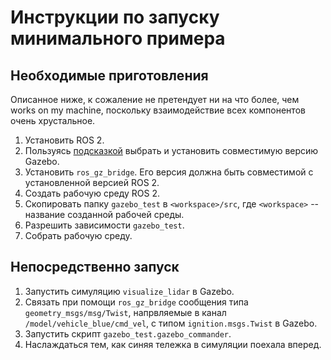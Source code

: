 # Инструкции по запуску минимального примера

## Необходимые приготовления

Описанное ниже, к сожаление не претендует ни на что более, чем works on my machine, поскольку взаимодействие всех компонентов очень хрустальное.

1. Установить ROS 2.
1. Пользуясь [подсказкой](https://gazebosim.org/docs/harmonic/ros_installation#summary-of-compatible-ros-and-gazebo-combinations) выбрать и установить совместимую версию Gazebo.
1. Установить `ros_gz_bridge`. Его версия должна быть совместимой с установленной версией ROS 2.
1. Создать рабочую среду ROS 2.
1. Скопировать папку `gazebo_test` в `<workspace>/src`, где `<workspace>` -- название созданной рабочей среды.
1. Разрешить зависимости `gazebo_test`.
1. Собрать рабочую среду.

## Непосредственно запуск

1. Запустить симуляцию `visualize_lidar` в Gazebo.
1. Связать при помощи `ros_gz_bridge` сообщения типа `geometry_msgs/msg/Twist`, напрвляемые в канал `/model/vehicle_blue/cmd_vel`, с типом `ignition.msgs.Twist` в Gazebo.
1. Запустить скрипт `gazebo_test.gazebo_commander`.
1. Наслаждаться тем, как синяя тележка в симуляции поехала вперед.
